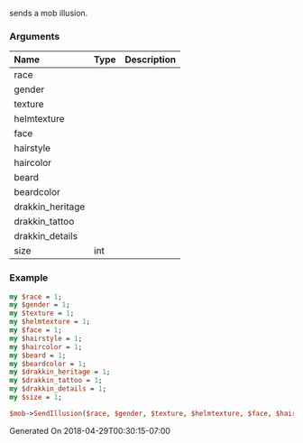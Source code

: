 sends a mob illusion.
### Arguments
**Name**|**Type**|**Description**
:---|:---|:---
race||
gender||
texture||
helmtexture||
face||
hairstyle||
haircolor||
beard||
beardcolor||
drakkin_heritage||
drakkin_tattoo||
drakkin_details||
size|int|

### Example

```perl
my $race = 1;
my $gender = 1;
my $texture = 1;
my $helmtexture = 1;
my $face = 1;
my $hairstyle = 1;
my $haircolor = 1;
my $beard = 1;
my $beardcolor = 1;
my $drakkin_heritage = 1;
my $drakkin_tattoo = 1;
my $drakkin_details = 1;
my $size = 1;

$mob->SendIllusion($race, $gender, $texture, $helmtexture, $face, $hairstyle, $haircolor, $beard, $beardcolor, $drakkin_heritage, $drakkin_tattoo, $drakkin_details, $size); # Returns void
```


Generated On 2018-04-29T00:30:15-07:00